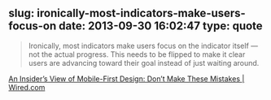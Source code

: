 slug: ironically-most-indicators-make-users-focus-on
date: 2013-09-30 16:02:47
type: quote
---

> Ironically, most indicators make users focus on the indicator itself — not the actual progress. This needs to be flipped to make it clear users are advancing toward their goal instead of just waiting around.

[An Insider’s View of Mobile-First Design: Don’t Make These Mistakes | Wired.com](http://www.wired.com/opinion/2013/09/designing-for-mobile-means-ditching-deeply-ingrained-pc-instincts/)
